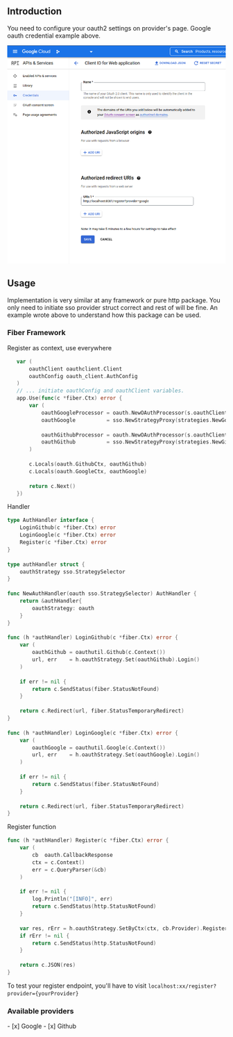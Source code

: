 ## Introduction
<p>You need to configure your oauth2 settings on provider's page. Google oauth credential example above.</p>

<img src="google-ex.png" alt="google-oauth-credential-example"/>

## Usage
<p>Implementation is very similar at any framework or pure http package. You only need to initiate sso provider struct correct and rest of will be fine.
An example wrote above to understand how this package can be used.
</p>

### Fiber Framework
<p>Register as context, use everywhere</p>

 ```go
    var (
        oauthClient oauthclient.Client
        oauthConfig oauth_client.AuthConfig	
    )
    // ... initiate oauthConfig and oauthClient variables.
    app.Use(func(c *fiber.Ctx) error {
		var (
			oauthGoogleProcessor = oauth.NewOAuthProcessor(s.oauthClient, s.oauthConfig.Google)
			oauthGoogle          = sso.NewStrategyProxy(strategies.NewGoogleSSO(oauthGoogleProcessor))
	
			oauthGithubProcessor = oauth.NewOAuthProcessor(s.oauthClient, s.oauthConfig.Github)
			oauthGithub          = sso.NewStrategyProxy(strategies.NewGithubSSO(oauthGithubProcessor))
		)
	
		c.Locals(oauth.GithubCtx, oauthGithub)
		c.Locals(oauth.GoogleCtx, oauthGoogle)
	
		return c.Next()
	})
 ```

<p>Handler</p>

```go
type AuthHandler interface {
    LoginGithub(c *fiber.Ctx) error
    LoginGoogle(c *fiber.Ctx) error
    Register(c *fiber.Ctx) error
}

type authHandler struct {
    oauthStrategy sso.StrategySelector
}

func NewAuthHandler(oauth sso.StrategySelector) AuthHandler {
    return &authHandler{
        oauthStrategy: oauth
    }
}

func (h *authHandler) LoginGithub(c *fiber.Ctx) error {
	var (
		oauthGithub = oauthutil.Github(c.Context())
		url, err    = h.oauthStrategy.Set(oauthGithub).Login()
	)

	if err != nil {
		return c.SendStatus(fiber.StatusNotFound)
	}

	return c.Redirect(url, fiber.StatusTemporaryRedirect)
}

func (h *authHandler) LoginGoogle(c *fiber.Ctx) error {
	var (
		oauthGoogle = oauthutil.Google(c.Context())
		url, err    = h.oauthStrategy.Set(oauthGoogle).Login()
	)

	if err != nil {
		return c.SendStatus(fiber.StatusNotFound)
	}

	return c.Redirect(url, fiber.StatusTemporaryRedirect)
}
```

<p>Register function</p>

```go
func (h *authHandler) Register(c *fiber.Ctx) error {
	var (
		cb  oauth.CallbackResponse
		ctx = c.Context()
		err = c.QueryParser(&cb)
	)
	
	if err != nil {
		log.Println("[INFO]", err)
		return c.SendStatus(http.StatusNotFound)
	}
	
	var res, rErr = h.oauthStrategy.SetByCtx(ctx, cb.Provider).Register(ctx, cb)
	if rErr != nil {
		return c.SendStatus(http.StatusNotFound)
	}
	
	return c.JSON(res)
}
```

<p>To test your register endpoint, you'll have to visit <code>localhost:xx/register?provider={yourProvider}</code></p>

<h3>Available providers</h3>
- [x] Google
- [x] Github